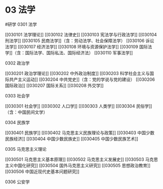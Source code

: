 # 03 法学
#研学
0301 法学

[[030101 法学理论]]
[[030102 法律史]]
[[030103 宪法学与行政法学]]
[[030104 刑法学]]
[[030105 民商法学]]（含：劳动法学、社会保障法学）
[[030106 诉讼法学]]
[[030107 经济法学]]
[[030108 环境与资源保护法学]]
[[030109 国际法学]]（含：国际法学、国际私法、国际经济法）
[[030110 军事法学]]

0302 政治学

[[030201 政治学理论]]
[[030202 中外政治制度]]
[[030203 科学社会主义与国际共产主义运动]]
[[030204 中共党史]]（含：党的学说与党的建设）
[[030206 国际政治]]
[[030207 国际关系]]
[[030208 外交学]]

0303 社会学

[[030301 社会学]]
[[030302 人口学]]
[[030303 人类学]]
[[030304 民俗学]]（含：中国民间文学）

0304 民族学

[[030401 民族学]]
[[030402 马克思主义民族理论与政策]]
[[030403 中国少数民族经济]]
[[030404 中国少数民族史]]
[[030405 中国少数民族艺术]]

0305 马克思主义理论

[[030501 马克思主义基本原理]]
[[030502 马克思主义发展史]]
[[030503 马克思主义中国化研究]]
[[030504 国外马克思主义研究]]
[[030505 思想政治教育]]
[[030506 中国近现代史基本问题研究]]

0306 公安学
